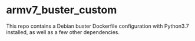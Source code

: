 # armv7_buster_custom
This repo contains a Debian buster Dockerfile configuration with Python3.7 installed, as well as a few other dependencies.
